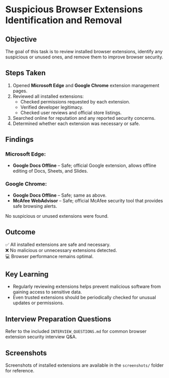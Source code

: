 # Suspicious Browser Extensions Identification and Removal

## Objective
The goal of this task is to review installed browser extensions, identify any suspicious or unused ones, and remove them to improve browser security.

## Steps Taken
1. Opened **Microsoft Edge** and **Google Chrome** extension management pages.
2. Reviewed all installed extensions:
   - Checked permissions requested by each extension.
   - Verified developer legitimacy.
   - Checked user reviews and official store listings.
3. Searched online for reputation and any reported security concerns.
4. Determined whether each extension was necessary or safe.

## Findings
### Microsoft Edge:
- **Google Docs Offline** – Safe; official Google extension, allows offline editing of Docs, Sheets, and Slides.

### Google Chrome:
- **Google Docs Offline** – Safe; same as above.
- **McAfee WebAdvisor** – Safe; official McAfee security tool that provides safe browsing alerts.

No suspicious or unused extensions were found.

## Outcome
✅ All installed extensions are safe and necessary.  
❌ No malicious or unnecessary extensions detected.  
💻 Browser performance remains optimal.

## Key Learning
- Regularly reviewing extensions helps prevent malicious software from gaining access to sensitive data.
- Even trusted extensions should be periodically checked for unusual updates or permissions.

## Interview Preparation Questions
Refer to the included `INTERVIEW_QUESTIONS.md` for common browser extension security interview Q&A.

## Screenshots
Screenshots of installed extensions are available in the `screenshots/` folder for reference.
